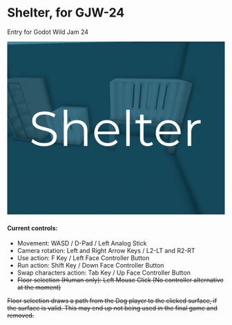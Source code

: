# Shelter, for GJW-24
Entry for Godot Wild Jam 24

![Itch.io icon](itch.png)

#### Current controls:
- Movement: WASD / D-Pad / Left Analog Stick
- Camera rotation: Left and Right Arrow Keys / L2-LT and R2-RT
- Use action: F Key / Left Face Controller Button
- Run action: Shift Key / Down Face Controller Button
- Swap characters action: Tab Key / Up Face Controller Button
- ~~Floor selection (Human only): Left Mouse Click (No controller alternative at the moment)~~

~~Floor selection draws a path from the Dog player to the clicked surface, if the surface is valid.
This may end up not being used in the final game and removed.~~
